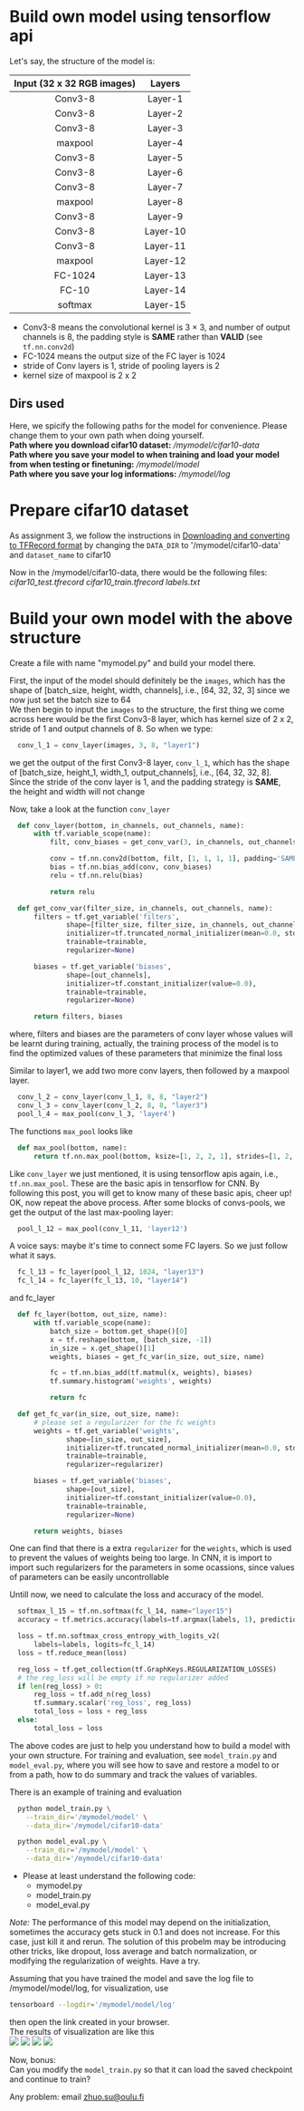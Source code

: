 # Build own model using tensorflow api 

Let's say, the structure of the model is:

| Input (32 x 32 RGB images) | Layers|
|:----------:|:-------:|
| Conv3-8 | Layer-1 |
| Conv3-8 | Layer-2 |
| Conv3-8 | Layer-3 |
| maxpool | Layer-4 |
| Conv3-8 | Layer-5 |
| Conv3-8 | Layer-6 |
| Conv3-8 | Layer-7 |
| maxpool | Layer-8 |
| Conv3-8 | Layer-9 |
| Conv3-8 | Layer-10 |
| Conv3-8 | Layer-11 |
| maxpool | Layer-12 |
| FC-1024 | Layer-13 |
| FC-10 | Layer-14 |
| softmax | Layer-15 |

* Conv3-8 means the convolutional kernel is 3 × 3, and number of output channels is 8, the padding style is **SAME** rather than **VALID** (see `tf.nn.conv2d`)
* FC-1024 means the output size of the FC layer is 1024
* stride of Conv layers is 1, stride of pooling layers is 2
* kernel size of maxpool is 2 x 2

## Dirs used
Here, we spicify the following paths for the model for convenience. Please change them to your own path when doing yourself.<br>
**Path where you download cifar10 dataset:** */mymodel/cifar10-data*<br>
**Path where you save your model to when training and load your model from when testing or finetuning:** */mymodel/model*<br>
**Path where you save your log informations:** */mymodel/log*<br>

# Prepare cifar10 dataset
As assignment 3, we follow the instructions in [Downloading and converting to TFRecord format](https://github.com/tensorflow/models/tree/master/research/slim) by changing the `DATA_DIR` to '/mymodel/cifar10-data' and `dataset_name` to cifar10<br> 

Now in the /mymodel/cifar10-data, there would be the following files: *cifar10_test.tfrecord  cifar10_train.tfrecord  labels.txt*

# Build your own model with the above structure
Create a file with name "mymodel.py" and build your model there.<br>

First, the input of the model should definitely be the `images`, which has the shape of [batch_size, height, width, channels], i.e., [64, 32, 32, 3] since we now just set the batch size to 64<br> 
We then begin to input the `images` to the structure, the first thing we come across here would be the first Conv3-8 layer, which has kernel size of 2 x 2, stride of 1 and output channels of 8. So when we type:
```python
  conv_l_1 = conv_layer(images, 3, 8, "layer1")
```
we get the output of the first Conv3-8 layer, `conv_l_1`, which has the shape of [batch_size, height_1, width_1, output_channels], i.e., [64, 32, 32, 8]. Since the stride of the conv layer is 1, and the padding strategy is **SAME**, the height and width will not change<br>

Now, take a look at the function `conv_layer`
```python 
  def conv_layer(bottom, in_channels, out_channels, name):
      with tf.variable_scope(name):
          filt, conv_biases = get_conv_var(3, in_channels, out_channels, name)

          conv = tf.nn.conv2d(bottom, filt, [1, 1, 1, 1], padding='SAME')
          bias = tf.nn.bias_add(conv, conv_biases)
          relu = tf.nn.relu(bias)

          return relu

  def get_conv_var(filter_size, in_channels, out_channels, name):
      filters = tf.get_variable('filters', 
              shape=[filter_size, filter_size, in_channels, out_channels],
              initializer=tf.truncated_normal_initializer(mean=0.0, stddev=5e-2),
              trainable=trainable,
              regularizer=None)

      biases = tf.get_variable('biases',
              shape=[out_channels],
              initializer=tf.constant_initializer(value=0.0),
              trainable=trainable,
              regularizer=None)

      return filters, biases
```
where, filters and biases are the parameters of conv layer whose values will be learnt during training, actually, the training process of the model is to find the optimized values of these parameters that minimize the final loss<br>

Similar to layer1, we add two more conv layers, then followed by a maxpool layer. <br> 
```python
  conv_l_2 = conv_layer(conv_l_1, 8, 8, "layer2")
  conv_l_3 = conv_layer(conv_l_2, 8, 8, "layer3")
  pool_l_4 = max_pool(conv_l_3, 'layer4')
```

The functions `max_pool` looks like
```python
  def max_pool(bottom, name):
      return tf.nn.max_pool(bottom, ksize=[1, 2, 2, 1], strides=[1, 2, 2, 1], padding='SAME', name=name)
```

Like `conv_layer` we just mentioned, it is using tensorflow apis again, i.e., `tf.nn.max_pool`. These are the basic apis in tensorflow for CNN. By following this post, you will get to know many of these basic apis, cheer up!<br> 
OK, now repeat the above process. After some blocks of convs-pools, we get the output of the last max-pooling layer:
```python
  pool_l_12 = max_pool(conv_l_11, 'layer12')
```

A voice says: maybe it's time to connect some FC layers. So we just follow what it says.
```python
  fc_l_13 = fc_layer(pool_l_12, 1024, "layer13")
  fc_l_14 = fc_layer(fc_l_13, 10, "layer14")
```

and fc_layer
```python
  def fc_layer(bottom, out_size, name):
      with tf.variable_scope(name):
          batch_size = bottom.get_shape()[0]
          x = tf.reshape(bottom, [batch_size, -1])
          in_size = x.get_shape()[1]
          weights, biases = get_fc_var(in_size, out_size, name)

          fc = tf.nn.bias_add(tf.matmul(x, weights), biases)
          tf.summary.histogram('weights', weights)

          return fc

  def get_fc_var(in_size, out_size, name):
      # please set a regularizer for the fc weights
      weights = tf.get_variable('weights',
              shape=[in_size, out_size],
              initializer=tf.truncated_normal_initializer(mean=0.0, stddev=5e-2),
              trainable=trainable,
              regularizer=regularizer)

      biases = tf.get_variable('biases',
              shape=[out_size],
              initializer=tf.constant_initializer(value=0.0),
              trainable=trainable,
              regularizer=None)

      return weights, biases
```

One can find that there is a extra `regularizer` for the `weights`, which is used to prevent the values of weights being too large. In CNN, it is import to import such regularizers for the parameters in some ocassions, since values of parameters can be easily uncontrollable<br> 

Untill now, we need to calculate the loss and accuracy of the model.<br>
```python
  softmax_l_15 = tf.nn.softmax(fc_l_14, name="layer15")
  accuracy = tf.metrics.accuracy(labels=tf.argmax(labels, 1), predictions=tf.argmax(softmax_l_15, 1))

  loss = tf.nn.softmax_cross_entropy_with_logits_v2(
      labels=labels, logits=fc_l_14)
  loss = tf.reduce_mean(loss)

  reg_loss = tf.get_collection(tf.GraphKeys.REGULARIZATION_LOSSES)
  # the reg_loss will be empty if no regularizer added
  if len(reg_loss) > 0:
      reg_loss = tf.add_n(reg_loss)
      tf.summary.scalar('reg_loss', reg_loss)
      total_loss = loss + reg_loss
  else:
      total_loss = loss
```

The above codes are just to help you understand how to build a model with your own structure. For training and evaluation, see `model_train.py` and `model_eval.py`, where you will see how to save and restore a model to or from a path, how to do summary and track the values of variables.<br>

There is an example of training and evaluation
```bash
  python model_train.py \
    --train_dir='/mymodel/model' \
    --data_dir='/mymodel/cifar10-data'
```

```bash
  python model_eval.py \
    --train_dir='/mymodel/model' \
    --data_dir='/mymodel/cifar10-data'
```
* Please at least understand the following code:
  * mymodel.py
  * model_train.py 
  * model_eval.py

*Note:* The performance of this model may depend on the initialization, sometimes the accuracy gets stuck in 0.1 and does not increase. For this case, just kill it and rerun. The solution of this probelm may be introducing other tricks, like dropout, loss average and batch normalization, or modifying the regularization of weights. Have a try.

Assuming that you have trained the model and save the log file to /mymodel/model/log, for visualization, use
```bash
tensorboard --logdir='/mymodel/model/log'
```
then open the link created in your browser.<br>
The results of visualization are like this<br>
![](https://github.com/SuZhuo/DeepLearning-course/raw/master/assignment4/images/graph.jpg)
![](https://github.com/suzhuo/DeepLearning-course/raw/master/assignment4/images/scale1.jpg)
![](https://github.com/suzhuo/DeepLearning-course/raw/master/assignment4/images/scale2.jpg)
![](https://github.com/suzhuo/DeepLearning-course/raw/master/assignment4/images/histogram.jpg)

Now, bonus:<br>
Can you modify the `model_train.py` so that it can load the saved checkpoint and continue to train?<br>

Any problem: email zhuo.su@oulu.fi
